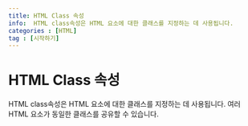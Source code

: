 ```yaml
---
title: HTML Class 속성
info:  HTML class속성은 HTML 요소에 대한 클래스를 지정하는 데 사용됩니다.
categories : [HTML]
tag : [시작하기]
---
```

# HTML Class 속성
HTML class속성은 HTML 요소에 대한 클래스를 지정하는 데 사용됩니다.
여러 HTML 요소가 동일한 클래스를 공유할 수 있습니다.
